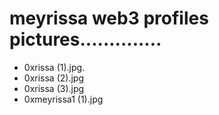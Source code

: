 # meyrissa web3 profiles pictures..............
- 0xrissa (1).jpg.
- 0xrissa (2).jpg
- 0xrissa (3).jpg
- 0xmeyrissa1 (1).jpg
